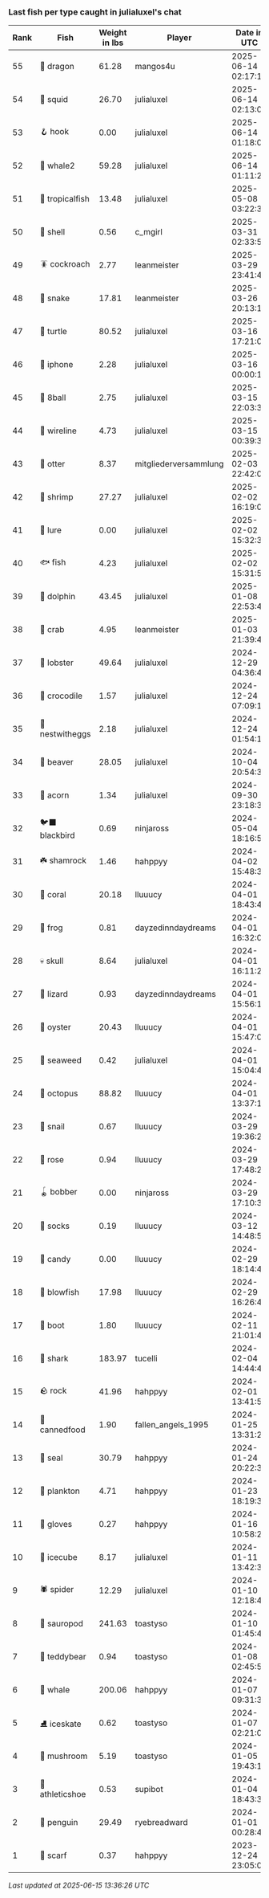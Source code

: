 ### Last fish per type caught in julialuxel's chat
| Rank | Fish | Weight in lbs | Player | Date in UTC |
|------|--------|-----------|---------|------|
| 55  | 🐉 dragon | 61.28 | mangos4u | 2025-06-14 02:17:12 |
| 54  | 🦑 squid | 26.70 | julialuxel | 2025-06-14 02:13:01 |
| 53  | 🪝 hook | 0.00 | julialuxel | 2025-06-14 01:18:00 |
| 52  | 🐋 whale2 | 59.28 | julialuxel | 2025-06-14 01:11:23 |
| 51  | 🐠 tropicalfish | 13.48 | julialuxel | 2025-05-08 03:22:34 |
| 50  | 🐚 shell | 0.56 | c_mgirl | 2025-03-31 02:33:51 |
| 49  | 🪳 cockroach | 2.77 | leanmeister | 2025-03-29 23:41:42 |
| 48  | 🐍 snake | 17.81 | leanmeister | 2025-03-26 20:13:10 |
| 47  | 🐢 turtle | 80.52 | julialuxel | 2025-03-16 17:21:06 |
| 46  | 📱 iphone | 2.28 | julialuxel | 2025-03-16 00:00:13 |
| 45  | 🎱 8ball | 2.75 | julialuxel | 2025-03-15 22:03:38 |
| 44  | 🧵 wireline | 4.73 | julialuxel | 2025-03-15 00:39:39 |
| 43  | 🦦 otter | 8.37 | mitgliederversammlung | 2025-02-03 22:42:08 |
| 42  | 🦐 shrimp | 27.27 | julialuxel | 2025-02-02 16:19:07 |
| 41  | 🎏 lure | 0.00 | julialuxel | 2025-02-02 15:32:33 |
| 40  | 🐟 fish | 4.23 | julialuxel | 2025-02-02 15:31:59 |
| 39  | 🐬 dolphin | 43.45 | julialuxel | 2025-01-08 22:53:41 |
| 38  | 🦀 crab | 4.95 | leanmeister | 2025-01-03 21:39:41 |
| 37  | 🦞 lobster | 49.64 | julialuxel | 2024-12-29 04:36:47 |
| 36  | 🐊 crocodile | 1.57 | julialuxel | 2024-12-24 07:09:10 |
| 35  | 🪺 nestwitheggs | 2.18 | julialuxel | 2024-12-24 01:54:16 |
| 34  | 🦫 beaver | 28.05 | julialuxel | 2024-10-04 20:54:33 |
| 33  | 🌰 acorn | 1.34 | julialuxel | 2024-09-30 23:18:34 |
| 32  | 🐦‍⬛ blackbird | 0.69 | ninjaross | 2024-05-04 18:16:52 |
| 31  | ☘️ shamrock | 1.46 | hahppyy | 2024-04-02 15:48:36 |
| 30  | 🪸 coral | 20.18 | lluuucy | 2024-04-01 18:43:48 |
| 29  | 🐸 frog | 0.81 | dayzedinndaydreams | 2024-04-01 16:32:08 |
| 28  | 💀 skull | 8.64 | julialuxel | 2024-04-01 16:11:26 |
| 27  | 🦎 lizard | 0.93 | dayzedinndaydreams | 2024-04-01 15:56:16 |
| 26  | 🦪 oyster | 20.43 | lluuucy | 2024-04-01 15:47:01 |
| 25  | 🌿 seaweed | 0.42 | julialuxel | 2024-04-01 15:04:41 |
| 24  | 🐙 octopus | 88.82 | lluuucy | 2024-04-01 13:37:16 |
| 23  | 🐌 snail | 0.67 | lluuucy | 2024-03-29 19:36:29 |
| 22  | 🌹 rose | 0.94 | lluuucy | 2024-03-29 17:48:21 |
| 21  | 🪀 bobber | 0.00 | ninjaross | 2024-03-29 17:10:35 |
| 20  | 🧦 socks | 0.19 | lluuucy | 2024-03-12 14:48:51 |
| 19  | 🍬 candy | 0.00 | lluuucy | 2024-02-29 18:14:45 |
| 18  | 🐡 blowfish | 17.98 | lluuucy | 2024-02-29 16:26:42 |
| 17  | 👢 boot | 1.80 | lluuucy | 2024-02-11 21:01:46 |
| 16  | 🦈 shark | 183.97 | tucelli | 2024-02-04 14:44:44 |
| 15  | 🪨 rock | 41.96 | hahppyy | 2024-02-01 13:41:58 |
| 14  | 🥫 cannedfood | 1.90 | fallen_angels_1995 | 2024-01-25 13:31:20 |
| 13  | 🦭 seal | 30.79 | hahppyy | 2024-01-24 20:22:39 |
| 12  | 🦠 plankton | 4.71 | hahppyy | 2024-01-23 18:19:34 |
| 11  | 🧤 gloves | 0.27 | hahppyy | 2024-01-16 10:58:25 |
| 10  | 🧊 icecube | 8.17 | julialuxel | 2024-01-11 13:42:35 |
| 9  | 🕷️ spider | 12.29 | julialuxel | 2024-01-10 12:18:48 |
| 8  | 🦕 sauropod | 241.63 | toastyso | 2024-01-10 01:45:42 |
| 7  | 🧸 teddybear | 0.94 | toastyso | 2024-01-08 02:45:55 |
| 6  | 🐳 whale | 200.06 | hahppyy | 2024-01-07 09:31:34 |
| 5  | ⛸️ iceskate | 0.62 | toastyso | 2024-01-07 02:21:01 |
| 4  | 🍄 mushroom | 5.19 | toastyso | 2024-01-05 19:43:14 |
| 3  | 👟 athleticshoe | 0.53 | supibot | 2024-01-04 18:43:39 |
| 2  | 🐧 penguin | 29.49 | ryebreadward | 2024-01-01 00:28:42 |
| 1  | 🧣 scarf | 0.37 | hahppyy | 2023-12-24 23:05:05 |

_Last updated at 2025-06-15 13:36:26 UTC_